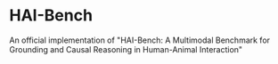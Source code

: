 # HAI-Bench
An official implementation of "HAI-Bench: A Multimodal Benchmark for Grounding and Causal Reasoning in Human-Animal Interaction"
